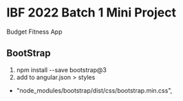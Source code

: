 # IBF 2022 Batch 1 Mini Project

Budget Fitness App

## BootStrap
1. npm install --save bootstrap@3
2. add to angular.json > styles
- "node_modules/bootstrap/dist/css/bootstrap.min.css",